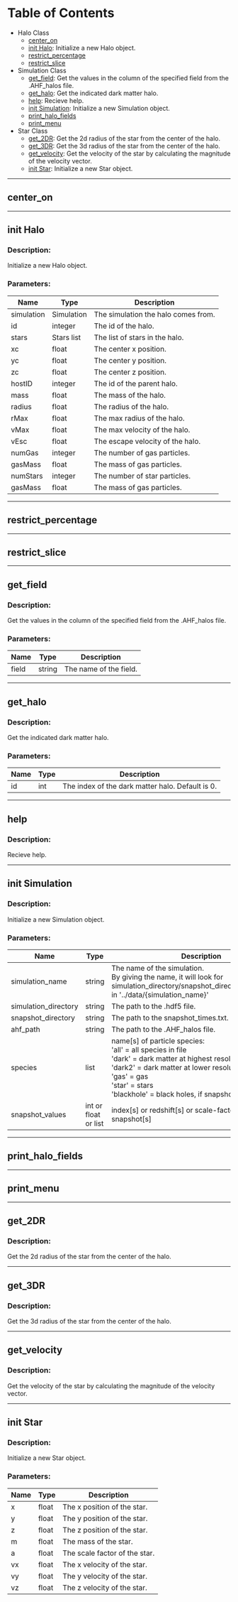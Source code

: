 # Table of Contents
- Halo Class
    - [center_on](#center_on)
    - [init Halo](#init-halo): Initialize a new Halo object.
    - [restrict_percentage](#restrict_percentage)
    - [restrict_slice](#restrict_slice)
- Simulation Class
    - [get_field](#get_field): Get the values in the column of the specified field from the .AHF_halos file.
    - [get_halo](#get_halo): Get the indicated dark matter halo.
    - [help](#help): Recieve help.
    - [init Simulation](#init-simulation): Initialize a new Simulation object.
    - [print_halo_fields](#print_halo_fields)
    - [print_menu](#print_menu)
- Star Class
    - [get_2DR](#get_2dr): Get the 2d radius of the star from the center of the halo.
    - [get_3DR](#get_3dr): Get the 3d radius of the star from the center of the halo.
    - [get_velocity](#get_velocity): Get the velocity of the star by calculating the magnitude of the velocity vector.
    - [init Star](#init-star): Initialize a new Star object.
---
## center_on
---
## init Halo

### Description:
Initialize a new Halo object.


### Parameters:


| Name | Type | Description |
| --- | --- | --- |
| simulation | Simulation |     The simulation the halo comes from. | required |
| id | integer |     The id of the halo. | required |
| stars | Stars list |     The list of stars in the halo. | required |
| xc | float |     The center x position. | required |
| yc | float |     The center y position. | required |
| zc | float |     The center z position. | required |
| hostID | integer |     The id of the parent halo. | required |
| mass | float |     The mass of the halo. | required |
| radius | float |     The radius of the halo. | required |
| rMax | float |     The max radius of the halo. | required |
| vMax | float |     The max velocity of the halo. | required |
| vEsc | float |     The escape velocity of the halo. | required |
| numGas | integer |     The number of gas particles. | required |
| gasMass | float |     The mass of gas particles. | required |
| numStars | integer |     The number of star particles. | required |
| gasMass | float |     The mass of gas particles. | required |
---
## restrict_percentage
---
## restrict_slice
---
## get_field

### Description:
Get the values in the column of the specified field from the .AHF_halos file.


### Parameters:


| Name | Type | Description |
| --- | --- | --- |
| field | string |     The name of the field. | required |
---
## get_halo

### Description:
Get the indicated dark matter halo.


### Parameters:


| Name | Type | Description |
| --- | --- | --- |
| id | int |     The index of the dark matter halo. Default is 0. | required |
---
## help

### Description:
Recieve help.

---
## init Simulation

### Description:
Initialize a new Simulation object.


### Parameters:


| Name | Type | Description |
| --- | --- | --- |
| simulation_name | string |     The name of the simulation. <br />    By giving the name, it will look for simulation_directory/snapshot_directory/ahf_directory in '../data/{simulation_name}' | required |
| simulation_directory | string |     The path to the .hdf5 file.  | required |
| snapshot_directory | string |     The path to the snapshot_times.txt.  | required |
| ahf_path | string |     The path to the .AHF_halos file. | required |
| species | list |     name[s] of particle species:<br />        'all' = all species in file<br />        'dark' = dark matter at highest resolution<br />        'dark2' = dark matter at lower resolution<br />        'gas' = gas<br />        'star' = stars<br />        'blackhole' = black holes, if snapshot contains them | required |
| snapshot_values | int or float or list |     index[s] or redshift[s] or scale-factor[s] of snapshot[s] | required |
---
## print_halo_fields
---
## print_menu
---
## get_2DR

### Description:
Get the 2d radius of the star from the center of the halo.

---
## get_3DR

### Description:
Get the 3d radius of the star from the center of the halo.

---
## get_velocity

### Description:
Get the velocity of the star by calculating the magnitude of the velocity vector.

---
## init Star

### Description:
Initialize a new Star object.


### Parameters:


| Name | Type | Description |
| --- | --- | --- |
| x | float |     The x position of the star. | required |
| y | float |     The y position of the star. | required |
| z | float |     The z position of the star. | required |
| m | float |     The mass of the star. | required |
| a | float |     The scale factor of the star. | required |
| vx | float |     The x velocity of the star. | required |
| vy | float |     The y velocity of the star. | required |
| vz | float |     The z velocity of the star. | required |
